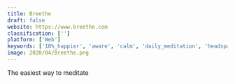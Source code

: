 ```yaml
---
title: Breethe
draft: false 
website: https://www.breethe.com
classification: ['']
platform: ['Web']
keywords: ['10%_happier', 'aware', 'calm', 'daily_meditation', 'headspace', 'insight_timer', 'meditation_studio', 'oak', 'pause', 'pacifica', 'physio_health', 'pixel_thoughts', 'quietkit', 'sattva', 'selfmonk', 'simple_habit', 'sleepo', 'smiling_mind', 'the_mindfulness_app', 'zenify']
image: 2020/04/Breethe.png
---
```

The easiest way to meditate